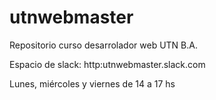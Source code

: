 # utnwebmaster
Repositorio curso desarrolador web UTN B.A.


Espacio de slack: http:utnwebmaster.slack.com


Lunes, miércoles y viernes de 14 a 17 hs


